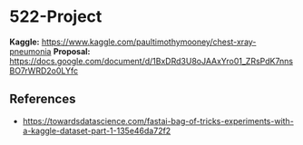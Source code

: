 # 522-Project

**Kaggle:** https://www.kaggle.com/paultimothymooney/chest-xray-pneumonia
**Proposal:** https://docs.google.com/document/d/1BxDRd3U8oJAAxYro01_ZRsPdK7nnsBO7rWRD2o0LYfc

## References

+ https://towardsdatascience.com/fastai-bag-of-tricks-experiments-with-a-kaggle-dataset-part-1-135e46da72f2
